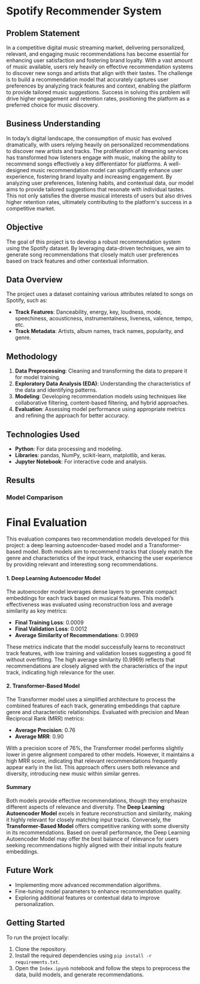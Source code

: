# Spotify Recommender System

## Problem Statement
In a competitive digital music streaming market, delivering personalized, relevant, and engaging music recommendations has become essential for enhancing user satisfaction and fostering brand loyalty. With a vast amount of music available, users rely heavily on effective recommendation systems to discover new songs and artists that align with their tastes. The challenge is to build a recommendation model that accurately captures user preferences by analyzing track features and context, enabling the platform to provide tailored music suggestions. Success in solving this problem will drive higher engagement and retention rates, positioning the platform as a preferred choice for music discovery.

## Business Understanding
In today’s digital landscape, the consumption of music has evolved dramatically, with users relying heavily on personalized recommendations to discover new artists and tracks. The proliferation of streaming services has transformed how listeners engage with music, making the ability to recommend songs effectively a key differentiator for platforms. A well-designed music recommendation model can significantly enhance user experience, fostering brand loyalty and increasing engagement. By analyzing user preferences, listening habits, and contextual data, our model aims to provide tailored suggestions that resonate with individual tastes. This not only satisfies the diverse musical interests of users but also drives higher retention rates, ultimately contributing to the platform's success in a competitive market.

## Objective
The goal of this project is to develop a robust recommendation system using the Spotify dataset. By leveraging data-driven techniques, we aim to generate song recommendations that closely match user preferences based on track features and other contextual information.

## Data Overview
The project uses a dataset containing various attributes related to songs on Spotify, such as:
- **Track Features**: Danceability, energy, key, loudness, mode, speechiness, acousticness, instrumentalness, liveness, valence, tempo, etc.
- **Track Metadata**: Artists, album names, track names, popularity, and genre.

## Methodology
1. **Data Preprocessing**: Cleaning and transforming the data to prepare it for model training.
2. **Exploratory Data Analysis (EDA)**: Understanding the characteristics of the data and identifying patterns.
3. **Modeling**: Developing recommendation models using techniques like collaborative filtering, content-based filtering, and hybrid approaches.
4. **Evaluation**: Assessing model performance using appropriate metrics and refining the approach for better accuracy.

## Technologies Used
- **Python**: For data processing and modeling.
- **Libraries**: pandas, NumPy, scikit-learn, matplotlib, and keras.
- **Jupyter Notebook**: For interactive code and analysis.

## Results
### Model Comparison

# Final Evaluation


This evaluation compares two recommendation models developed for this project: a deep learning autoencoder-based model and a Transformer-based model. Both models aim to recommend tracks that closely match the genre and characteristics of the input track, enhancing the user experience by providing relevant and interesting song recommendations.

#### 1. Deep Learning Autoencoder Model

The autoencoder model leverages dense layers to generate compact embeddings for each track based on musical features. This model’s effectiveness was evaluated using reconstruction loss and average similarity as key metrics:

- **Final Training Loss**: 0.0009
- **Final Validation Loss**: 0.0012
- **Average Similarity of Recommendations**: 0.9969

These metrics indicate that the model successfully learns to reconstruct track features, with low training and validation losses suggesting a good fit without overfitting. The high average similarity (0.9969) reflects that recommendations are closely aligned with the characteristics of the input track, indicating high relevance for the user.

#### 2. Transformer-Based Model

The Transformer model uses a simplified architecture to process the combined features of each track, generating embeddings that capture genre and characteristic relationships. Evaluated with precision and Mean Reciprocal Rank (MRR) metrics:

- **Average Precision**: 0.76
- **Average MRR**: 0.90

With a precision score of 76%, the Transformer model performs slightly lower in genre alignment compared to other models. However, it maintains a high MRR score, indicating that relevant recommendations frequently appear early in the list. This approach offers users both relevance and diversity, introducing new music within similar genres.

#### Summary

Both models provide effective recommendations, though they emphasize different aspects of relevance and diversity. The **Deep Learning Autoencoder Model** excels in feature reconstruction and similarity, making it highly relevant for closely matching input tracks. Conversely, the **Transformer-Based Model** offers competitive ranking with some diversity in its recommendations. Based on overall performance, the Deep Learning Autoencoder Model may offer the best balance of relevance for users seeking recommendations highly aligned with their initial inputs feature embeddings.


## Future Work
- Implementing more advanced recommendation algorithms.
- Fine-tuning model parameters to enhance recommendation quality.
- Exploring additional features or contextual data to improve personalization.

## Getting Started
To run the project locally:
1. Clone the repository.
2. Install the required dependencies using `pip install -r requirements.txt`.
3. Open the `Index.ipynb` notebook and follow the steps to preprocess the data, build models, and generate recommendations.
